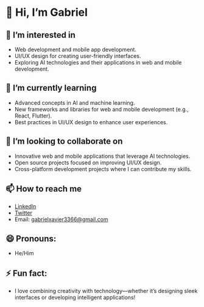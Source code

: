 # 👋 Hi, I’m Gabriel

## 👀 I’m interested in 
- Web development and mobile app development.
- UI/UX design for creating user-friendly interfaces.
- Exploring AI technologies and their applications in web and mobile development.

## 🌱 I’m currently learning 
- Advanced concepts in AI and machine learning.
- New frameworks and libraries for web and mobile development (e.g., React, Flutter).
- Best practices in UI/UX design to enhance user experiences.

## 💞️ I’m looking to collaborate on 
- Innovative web and mobile applications that leverage AI technologies.
- Open source projects focused on improving UI/UX design.
- Cross-platform development projects where I can contribute my skills.

## 📫 How to reach me 
- [LinkedIn](https://www.linkedin.com/in/gabriel-xavier-32190830a/)
- [Twitter](https://twitter.com/your-twitter-handle)
- Email: gabrielxavier3366@gmail.com

## 😄 Pronouns: 
- He/Him

## ⚡ Fun fact: 
- I love combining creativity with technology—whether it’s designing sleek interfaces or developing intelligent applications!
